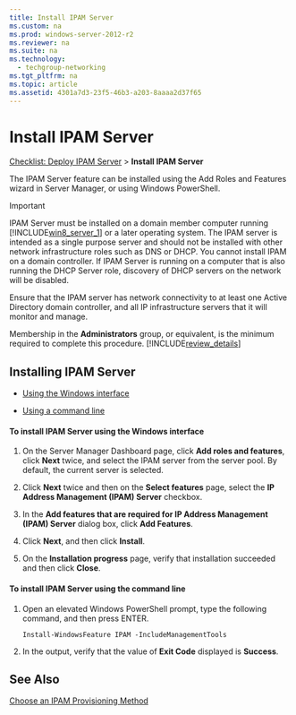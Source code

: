 ```yaml
---
title: Install IPAM Server
ms.custom: na
ms.prod: windows-server-2012-r2
ms.reviewer: na
ms.suite: na
ms.technology: 
  - techgroup-networking
ms.tgt_pltfrm: na
ms.topic: article
ms.assetid: 4301a7d3-23f5-46b3-a203-8aaaa2d37f65
---
```

# Install IPAM Server
[Checklist: Deploy IPAM Server](../Topic/Checklist--Deploy-IPAM-Server.md) > **Install IPAM Server**  
  
The IPAM Server feature can be installed using the Add Roles and Features wizard in Server Manager, or using Windows PowerShell.  
  
> [!IMPORTANT]  
> IPAM Server must be installed on a domain member computer running [!INCLUDE[win8_server_1](../Token/win8_server_1_md.md)] or a later operating system. The IPAM server is intended as a single purpose server and should not be installed with other network infrastructure roles such as DNS or DHCP. You cannot install IPAM on a domain controller. If IPAM Server is running on a computer that is also running the DHCP Server role, discovery of DHCP servers on the network will be disabled.  
  
Ensure that the IPAM server has network connectivity to at least one Active Directory domain controller, and all IP infrastructure servers that it will monitor and manage.  
  
Membership in the **Administrators** group, or equivalent, is the minimum required to complete this procedure. [!INCLUDE[review_details](../Token/review_details_md.md)]  
  
## Installing IPAM Server  
  
-   [Using the Windows interface](#BKMK_winui)  
  
-   [Using a command line](#BKMK_cmd)  
  
#### To install IPAM Server using the Windows interface  
  
1.  On the Server Manager Dashboard page, click **Add roles and features**, click **Next** twice, and select the IPAM server from the server pool. By default, the current server is selected.  
  
2.  Click **Next** twice and then on the **Select features** page, select the **IP Address Management \(IPAM\) Server** checkbox.  
  
3.  In the **Add features that are required for IP Address Management \(IPAM\) Server** dialog box, click **Add Features**.  
  
4.  Click **Next**, and then click **Install**.  
  
5.  On the **Installation progress** page, verify that installation succeeded and then click **Close**.  
  
#### To install IPAM Server using the command line  
  
1.  Open an elevated Windows PowerShell prompt, type the following command, and then press ENTER.  
  
    ```  
    Install-WindowsFeature IPAM -IncludeManagementTools  
    ```  
  
2.  In the output, verify that the value of **Exit Code** displayed is **Success**.  
  
## See Also  
[Choose an IPAM Provisioning Method](../Topic/Choose-an-IPAM-Provisioning-Method.md)  
  
